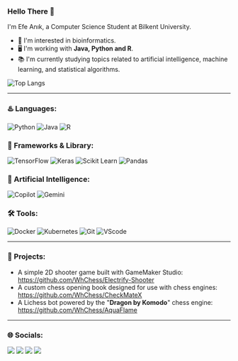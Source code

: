 ### Hello There 👋
<!--
**WhChess/WhChess** is a ✨ _special_ ✨ repository because its `README.md` (this file) appears on your GitHub profile.
-->

I'm Efe Anık, a Computer Science Student at Bilkent University.

- 🧬 I'm interested in bioinformatics.
- 🖥️ I'm working with **Java, Python and R**.
- 📚 I'm currently studying topics related to artificial intelligence, machine learning, and statistical algorithms.

![Top Langs](https://github-readme-stats.vercel.app/api/top-langs/?username=WhChess&langs_count=5&theme=gruvbox)

---

### ♨️ Languages:
![Python](https://img.shields.io/badge/Python-FFD43B?style=for-the-badge&logo=python&logoColor=blue)
![Java](https://img.shields.io/badge/Java-ED8B00?style=for-the-badge&logo=openjdk&logoColor=white)
![R](https://img.shields.io/badge/R-276DC3?style=for-the-badge&logo=r&logoColor=white)

### 📖 Frameworks & Library:
![TensorFlow](https://img.shields.io/badge/TensorFlow-FF6F00?style=for-the-badge&logo=tensorflow&logoColor=white)
![Keras](https://img.shields.io/badge/Keras-FF0000?style=for-the-badge&logo=keras&logoColor=white)
![Scikit Learn](https://img.shields.io/badge/scikit_learn-F7931E?style=for-the-badge&logo=scikit-learn&logoColor=white)
![Pandas](https://img.shields.io/badge/Pandas-2C2D72?style=for-the-badge&logo=pandas&logoColor=white)

### 🤖 Artificial Intelligence:
![Copilot](https://img.shields.io/badge/github%20copilot-000000?style=for-the-badge&logo=githubcopilot&logoColor=white)
![Gemini](https://img.shields.io/badge/Google%20Gemini-8E75B2?style=for-the-badge&logo=googlegemini&logoColor=white)

### 🛠️ Tools:
![Docker](https://img.shields.io/badge/Docker-2CA5E0?style=for-the-badge&logo=docker&logoColor=white)
![Kubernetes](https://img.shields.io/badge/Kubernetes-3069DE?style=for-the-badge&logo=kubernetes&logoColor=white)
![Git](https://img.shields.io/badge/GIT-E44C30?style=for-the-badge&logo=git&logoColor=white)
![VScode](https://img.shields.io/badge/VSCode-0078D4?style=for-the-badge&logo=visual%20studio%20code&logoColor=white)

---

### 🌱 Projects:
- A simple 2D shooter game built with GameMaker Studio: https://github.com/WhChess/Electrify-Shooter
- A custom chess opening book designed for use with chess engines: https://github.com/WhChess/CheckMateX
- A Lichess bot powered by the "**Dragon by Komodo**" chess engine: https://github.com/WhChess/AquaFlame

---

### 🌐 Socials:
[<img src="https://img.shields.io/badge/Gmail-D14836?style=for-the-badge&logo=gmail&logoColor=white">](mailto:efe1anik@gmail.com)
[<img src="https://img.shields.io/badge/LinkedIn-0077B5?style=for-the-badge&logo=linkedin&logoColor=white">](www.linkedin.com/in/efe-anık)
[<img src="https://img.shields.io/badge/GitHub-100000?style=for-the-badge&logo=github&logoColor=white">](https://github.com/WhChess)
[<img src="https://img.shields.io/badge/WeChat-07C160?style=for-the-badge&logo=wechat&logoColor=white">](https://www.wechat.com/)
